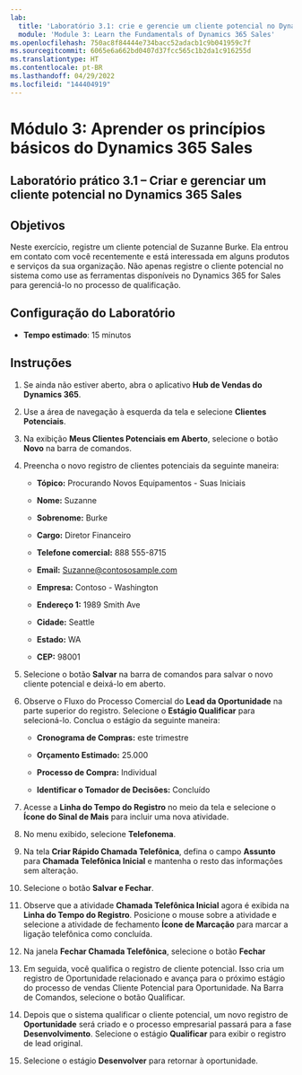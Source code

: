 ```yaml
---
lab:
  title: 'Laboratório 3.1: crie e gerencie um cliente potencial no Dynamics 365 for Sales'
  module: 'Module 3: Learn the Fundamentals of Dynamics 365 Sales'
ms.openlocfilehash: 750ac8f84444e734bacc52adacb1c9b041959c7f
ms.sourcegitcommit: 6065e6a662bd0407d37fcc565c1b2da1c916255d
ms.translationtype: HT
ms.contentlocale: pt-BR
ms.lasthandoff: 04/29/2022
ms.locfileid: "144404919"
---
```

<a name="module-3-learn-the-fundamentals-of-dynamics-365-sales"></a>Módulo 3: Aprender os princípios básicos do Dynamics 365 Sales
========================

## <a name="practice-lab-31---create-and-manage-a-lead-in-dynamics-365-sales"></a>Laboratório prático 3.1 – Criar e gerenciar um cliente potencial no Dynamics 365 Sales

## <a name="objectives"></a>Objetivos

Neste exercício, registre um cliente potencial de Suzanne Burke. Ela entrou em contato com você recentemente e está interessada em alguns produtos e serviços da sua organização. Não apenas registre o cliente potencial no sistema como use as ferramentas disponíveis no Dynamics 365 for Sales para gerenciá-lo no processo de qualificação.


## <a name="lab-setup"></a>Configuração do Laboratório

  - **Tempo estimado**: 15 minutos

## <a name="instructions"></a>Instruções

1. Se ainda não estiver aberto, abra o aplicativo **Hub de Vendas do Dynamics 365**. 

2. Use a área de navegação à esquerda da tela e selecione **Clientes Potenciais**. 

3. Na exibição **Meus Clientes Potenciais em Aberto**, selecione o botão **Novo** na barra de comandos.

4. Preencha o novo registro de clientes potenciais da seguinte maneira:

    - **Tópico:** Procurando Novos Equipamentos - Suas Iniciais

    - **Nome:** Suzanne

    - **Sobrenome:** Burke

    - **Cargo:** Diretor Financeiro

    - **Telefone comercial:** 888 555-8715

    - **Email:** Suzanne@contososample.com

    - **Empresa:** Contoso - Washington

    - **Endereço 1:** 1989 Smith Ave

    - **Cidade:** Seattle

    - **Estado:** WA

    - **CEP:** 98001 

5. Selecione o botão **Salvar** na barra de comandos para salvar o novo cliente potencial e deixá-lo em aberto.

6. Observe o Fluxo do Processo Comercial do **Lead da Oportunidade** na parte superior do registro. Selecione o **Estágio Qualificar** para selecioná-lo. Conclua o estágio da seguinte maneira:

    - **Cronograma de Compras:** este trimestre

    - **Orçamento Estimado:** 25.000 

    - **Processo de Compra:** Individual

    - **Identificar o Tomador de Decisões:** Concluído

7. Acesse a **Linha do Tempo do Registro** no meio da tela e selecione o **Ícone do Sinal de Mais** para incluir uma nova atividade. 

8. No menu exibido, selecione **Telefonema**.

9. Na tela **Criar Rápido Chamada Telefônica**, defina o campo **Assunto** para **Chamada Telefônica Inicial** e mantenha o resto das informações sem alteração. 

10. Selecione o botão **Salvar e Fechar**.

11. Observe que a atividade **Chamada Telefônica Inicial** agora é exibida na **Linha do Tempo do Registro**. Posicione o mouse sobre a atividade e selecione a atividade de fechamento **Ícone de Marcação** para marcar a ligação telefônica como concluída. 

12. Na janela **Fechar Chamada Telefônica**, selecione o botão **Fechar** 

13. Em seguida, você qualifica o registro de cliente potencial.  Isso cria um registro de Oportunidade relacionado e avança para o próximo estágio do processo de vendas Cliente Potencial para Oportunidade.  Na Barra de Comandos, selecione o botão Qualificar.  

14. Depois que o sistema qualificar o cliente potencial, um novo registro de **Oportunidade** será criado e o processo empresarial passará para a fase **Desenvolvimento**.  Selecione o estágio **Qualificar** para exibir o registro de lead original. 

15. Selecione o estágio **Desenvolver** para retornar à oportunidade.

